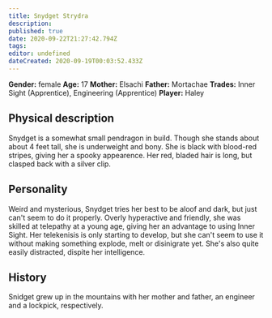 ```yaml
---
title: Snydget Strydra
description: 
published: true
date: 2020-09-22T21:27:42.794Z
tags: 
editor: undefined
dateCreated: 2020-09-19T00:03:52.433Z
---
```


**Gender:** female
**Age:** 17
**Mother:** Elsachi
**Father:** Mortachae
**Trades:** Inner Sight (Apprentice), Engineering (Apprentice)
**Player:** Haley

## Physical description

Snydget is a somewhat small pendragon in build. Though she stands about about 4 feet tall, she is underweight and bony. She is black with blood-red stripes, giving her a spooky appearence. Her red, bladed hair is long, but clasped back with a silver clip.

## Personality

Weird and mysterious, Snydget tries her best to be aloof and dark, but just can't seem to do it properly. Overly hyperactive and friendly, she was skilled at telepathy at a young age, giving her an advantage to using Inner Sight. Her telekenisis is only starting to develop, but she can't seem to use it without making something explode, melt or disinigrate yet. She's also quite easily distracted, dispite her intelligence.

## History

Snidget grew up in the mountains with her mother and father, an engineer and a lockpick, respectively. 